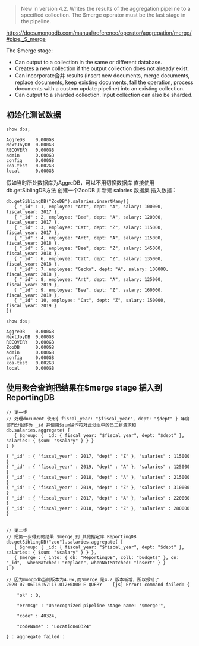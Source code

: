 > New in version 4.2.
Writes the results of the aggregation pipeline to a specified collection. The $merge operator must be the last stage in the pipeline.

https://docs.mongodb.com/manual/reference/operator/aggregation/merge/#pipe._S_merge

The $merge stage:

- Can output to a collection in the same or different database.
- Creates a new collection if the output collection does not already exist.
- Can incorporate合并 results (insert new documents, merge documents, replace documents, keep existing documents, fail the operation, process documents with a custom update pipeline) into an existing collection.
- Can output to a sharded collection. Input collection can also be sharded.

## 初始化测试数据
```
show dbs;

AggreDB    0.000GB
NextJoyDB  0.000GB
RECOVERY   0.000GB
admin      0.000GB
config     0.000GB
koa-test   0.002GB
local      0.000GB
```
假如当时所处数据库为AggreDB，可以不用切换数据库 直接使用db.getSiblingDB方法 创建一个ZooDB 并新建 salaries 数据集 插入数据：
```
db.getSiblingDB("ZooDB").salaries.insertMany([
   { "_id" : 1, employee: "Ant", dept: "A", salary: 100000, fiscal_year: 2017 },
   { "_id" : 2, employee: "Bee", dept: "A", salary: 120000, fiscal_year: 2017 },
   { "_id" : 3, employee: "Cat", dept: "Z", salary: 115000, fiscal_year: 2017 },
   { "_id" : 4, employee: "Ant", dept: "A", salary: 115000, fiscal_year: 2018 },
   { "_id" : 5, employee: "Bee", dept: "Z", salary: 145000, fiscal_year: 2018 },
   { "_id" : 6, employee: "Cat", dept: "Z", salary: 135000, fiscal_year: 2018 },
   { "_id" : 7, employee: "Gecko", dept: "A", salary: 100000, fiscal_year: 2018 },
   { "_id" : 8, employee: "Ant", dept: "A", salary: 125000, fiscal_year: 2019 },
   { "_id" : 9, employee: "Bee", dept: "Z", salary: 160000, fiscal_year: 2019 },
   { "_id" : 10, employee: "Cat", dept: "Z", salary: 150000, fiscal_year: 2019 }
])

show dbs;

AggreDB    0.000GB
NextJoyDB  0.000GB
RECOVERY   0.000GB
ZooDB      0.000GB
admin      0.000GB
config     0.000GB
koa-test   0.002GB
local      0.000GB
```

## 使用聚合查询把结果在$merge stage 插入到 ReportingDB
```
// 第一步
// 处理document 使用{ fiscal_year: "$fiscal_year", dept: "$dept" } 年度部门分组作为 _id 并使用$sum操作符对此分组中的员工薪资求和
db.salaries.aggregate( [
   { $group: { _id: { fiscal_year: "$fiscal_year", dept: "$dept" }, salaries: { $sum: "$salary" } } }
] )

{ "_id" : { "fiscal_year" : 2017, "dept" : "Z" }, "salaries" : 115000 }
{ "_id" : { "fiscal_year" : 2019, "dept" : "A" }, "salaries" : 125000 }
{ "_id" : { "fiscal_year" : 2018, "dept" : "A" }, "salaries" : 215000 }
{ "_id" : { "fiscal_year" : 2019, "dept" : "Z" }, "salaries" : 310000 }
{ "_id" : { "fiscal_year" : 2017, "dept" : "A" }, "salaries" : 220000 }
{ "_id" : { "fiscal_year" : 2018, "dept" : "Z" }, "salaries" : 280000 }


// 第二步
// 把第一步得到的结果 $merge 到 其他指定库 ReportingDB
db.getSiblingDB("zoo").salaries.aggregate( [
   { $group: { _id: { fiscal_year: "$fiscal_year", dept: "$dept" }, salaries: { $sum: "$salary" } } },
   { $merge : { into: { db: "ReportingDB", coll: "budgets" }, on: "_id",  whenMatched: "replace", whenNotMatched: "insert" } }
] )

// 因为mongodb当前版本为4.0x,而$merge 是4.2 版本新增，所以报错了
2020-07-06T16:57:17.012+0800 E QUERY    [js] Error: command failed: {

	"ok" : 0,

	"errmsg" : "Unrecognized pipeline stage name: '$merge'",

	"code" : 40324,

	"codeName" : "Location40324"

} : aggregate failed :
```